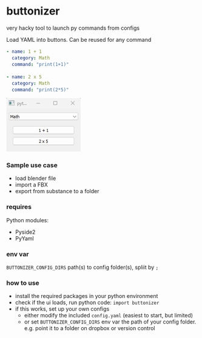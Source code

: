 # buttonizer
very hacky tool to launch py commands from configs

Load YAML into buttons. Can be reused for any command 
```yaml
- name: 1 + 1
  category: Math
  command: "print(1+1)"

- name: 2 x 5
  category: Math
  command: "print(2*5)"
```
![](docs/screen_demo.jpg)

### Sample use case
- load blender file
- import a FBX
- export from substance to a folder

### requires
Python modules:
- Pyside2
- PyYaml

### env var
`BUTTONIZER_CONFIG_DIRS` path(s) to config folder(s), spliit by `;`

### how to use
- install the required packages in your python environment
- check if the ui loads, run python code: `import buttonizer`
- if this works, set up your own configs
  - either modify the included `config.yaml` (easiest to start, but limited)
  - or set `BUTTONIZER_CONFIG_DIRS` env var the path of your config folder. e.g. point it to a folder on dropbox or version control 
